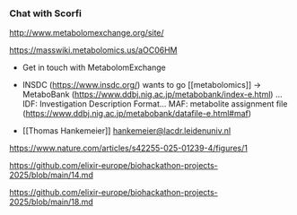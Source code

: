 
### Chat with Scorfi 

http://www.metabolomexchange.org/site/

https://masswiki.metabolomics.us/aOC06HM


- Get in touch with MetabolomExchange 

- INSDC (https://www.insdc.org/) wants to go [[metabolomics]] -> MetaboBank (https://www.ddbj.nig.ac.jp/metabobank/index-e.html) ... IDF: Investigation Description Format... MAF: metabolite assignment file (https://www.ddbj.nig.ac.jp/metabobank/datafile-e.html#maf)

- [[Thomas Hankemeier]] hankemeier@lacdr.leidenuniv.nl

https://www.nature.com/articles/s42255-025-01239-4/figures/1

https://github.com/elixir-europe/biohackathon-projects-2025/blob/main/14.md

https://github.com/elixir-europe/biohackathon-projects-2025/blob/main/18.md

